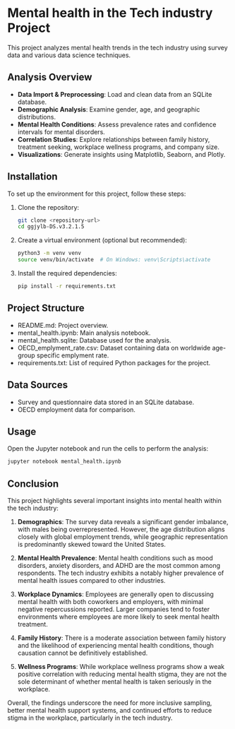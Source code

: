 # Mental health in the Tech industry Project

This project analyzes mental health trends in the tech industry using survey data and various data science techniques.

## Analysis Overview

- **Data Import & Preprocessing**: Load and clean data from an SQLite database.
- **Demographic Analysis**: Examine gender, age, and geographic distributions.
- **Mental Health Conditions**: Assess prevalence rates and confidence intervals for mental disorders.
- **Correlation Studies**: Explore relationships between family history, treatment seeking, workplace wellness programs, and company size.
- **Visualizations**: Generate insights using Matplotlib, Seaborn, and Plotly.

## Installation

To set up the environment for this project, follow these steps:

1. Clone the repository:
   ```bash
   git clone <repository-url>
   cd ggjylb-DS.v3.2.1.5
   ```

2. Create a virtual environment (optional but recommended):
   ```bash
   python3 -m venv venv
   source venv/bin/activate  # On Windows: venv\Scripts\activate
   ```

3. Install the required dependencies:
   ```bash
   pip install -r requirements.txt
   ```

## Project Structure

- README.md: Project overview.
- mental_health.ipynb: Main analysis notebook.
- mental_health.sqlite: Database used for the analysis.
- OECD_emplyment_rate.csv: Dataset containing data on worldwide age-group specific emplyment rate.
- requirements.txt: List of required Python packages for the project.

## Data Sources

- Survey and questionnaire data stored in an SQLite database.
- OECD employment data for comparison.

## Usage

Open the Jupyter notebook and run the cells to perform the analysis:
```bash
jupyter notebook mental_health.ipynb
```

## Conclusion

This project highlights several important insights into mental health within the tech industry:

1. **Demographics**: The survey data reveals a significant gender imbalance, with males being overrepresented. However, the age distribution aligns closely with global employment trends, while geographic representation is predominantly skewed toward the United States.

2. **Mental Health Prevalence**: Mental health conditions such as mood disorders, anxiety disorders, and ADHD are the most common among respondents. The tech industry exhibits a notably higher prevalence of mental health issues compared to other industries.

3. **Workplace Dynamics**: Employees are generally open to discussing mental health with both coworkers and employers, with minimal negative repercussions reported. Larger companies tend to foster environments where employees are more likely to seek mental health treatment.

4. **Family History**: There is a moderate association between family history and the likelihood of experiencing mental health conditions, though causation cannot be definitively established.

5. **Wellness Programs**: While workplace wellness programs show a weak positive correlation with reducing mental health stigma, they are not the sole determinant of whether mental health is taken seriously in the workplace.

Overall, the findings underscore the need for more inclusive sampling, better mental health support systems, and continued efforts to reduce stigma in the workplace, particularly in the tech industry.